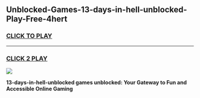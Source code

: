 
## Unblocked-Games-13-days-in-hell-unblocked-Play-Free-4hert
<h3>
<a href="https://premium76.site?title=13-days-in-hell-unblocked&ref=20M">CLICK TO PLAY</a></h3>
<hr>

<h3>
<a href="https://premium76.site?title=13-days-in-hell-unblocked&ref=20M">CLICK 2 PLAY</a>
  
</h3>

<a href="https://premium76.site?title=13-days-in-hell-unblocked&ref=19M"><img src="https://clearcache.store/games.png"></a>


**13-days-in-hell-unblocked games unblocked: Your Gateway to Fun and Accessible Online Gaming**
